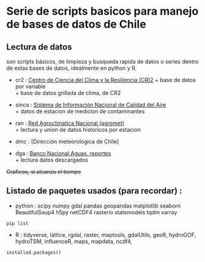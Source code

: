 
# Serie de scripts basicos para manejo de bases de datos de Chile

## Lectura de datos
son scripts básicos, de limpieza y busqueda rapida de datos o series dentro de
estas bases de datos, idealmente en python y R.<br/>


* cr2     : [Centro de Ciencia del Clima y la Resiliencia (CR)2](http://www.cr2.cl)
           + base de datos por variable  
           + base de datos grillada de clima, de CR2  

* sinca   : [Sistema de Información Nacional de Calidad del Aire](https://sinca.mma.gob.cl/)  
           + datos de estacion de medicion de contaminantes  

* ran     : [Red Agroclimatica Nacional (agromet)](http://www.agromet.cl)  
           + lectura y union de datos historicos por estacion  

* dmc     : [Dirección meteorologica de Chile]  

* dga     : [Banco Nacional Aguas, reportes](http://snia.dga.cl/BNAConsultas/reportes)  
           + lectura datos descargados

~~Graficos, si alcanza el tiempo~~  

## Listado de paquetes usados (para recordar) :  
* python  : scipy numpy gdal pandas geopandas matplotlib seaborn BeautifulSoup4 h5py netCDF4 rasterio statsmodels tqdm xarray  
```{python} 
pip list
```
* R       : tidyverse, lattice, rgdal, raster, maptools, gdalUtils, geoR, hydroGOF, hydroTSM, influenceR, maps, mapdata, ncdf4,  
```{r}
installed.packages()
```
